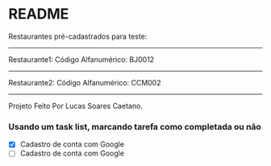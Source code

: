 # README

Restaurantes pré-cadastrados para teste:
_____________________________
Restaurante1:
Código Alfanumérico: BJ0012
_____________________________
Restaurante2: 
Código Alfanumérico: CCM002
_____________________________



Projeto Feito Por Lucas Soares Caetano.

### Usando um task list, marcando tarefa como completada ou não  

- [X] Cadastro de conta com Google
- [ ] Cadastro de conta com Google